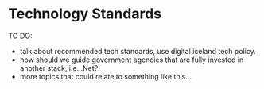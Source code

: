 # Technology Standards
TO DO:
* talk about recommended tech standards, use digital iceland tech policy.
* how should we guide government agencies that are fully invested in another stack, i.e. .Net?
* more topics that could relate to something like this... 